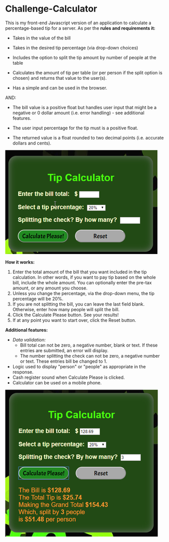 <h1>Challenge-Calculator</h1>

This is my front-end Javascript version of an application to calculate a percentage-based tip for a server. As per the <strong>rules and requirements it:</strong>

* Takes in the value of the bill

* Takes in the desired tip percentage (via drop-down choices)

* Includes the option to split the tip amount by number of people at the table

* Calculates the amount of tip per table (or per person if the split option is chosen) and returns that value to the user(s).

* Has a simple and can be used in the browser. 

AND:
* The bill value is a positive float but handles user input that might be a negative or 0 dollar amount (i.e. error handling) - see additional features.

* The user input percentage for the tip must is a positive float.

* The returned value is a float rounded to two decimal points (i.e. accurate dollars and cents).

<img src="images/app.jpg" alt="screenshot of app">

<strong>How it works:</strong>
<ol>
<li>Enter the total amount of the bill that you want included in the tip calculation. In other words, if you want to pay tip based on the whole bill, include the whole amount. You can optionally enter the pre-tax amount, or any amount you choose. 

<li>Unless you change the percentage, via the drop-down menu, the tip percentage will be 20%.

<li>If you are not splitting the bill, you can leave the last field blank. Otherwise, enter how many people will split the bill. 

<li>Click the Calculate Please button. See your results!

<li>If at any point you want to start over, click the Reset button.
</ol>

<strong>Additional features:</strong>
<ul>
<li><em>Data validation:</em>
<ul>
<li>Bill total can not be zero, a negative number, blank or text. If these entries are submitted, an error will display. 
<li>The number splitting the check can not be zero, a negative number or text. These entries bill be changed to 1. 
</ul>
<li>Logic used to display "person" or "people" as appropriate in the response.
<li>Cash register sound when Calculate Please is clicked. 
<li>Calculator can be used on a mobile phone.
</ul>
 
<img src="images/appResults.jpg" alt="screenshot of results">
